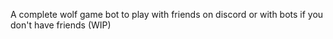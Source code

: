 A complete wolf game bot to play with friends on discord or with bots if you don't have friends (WIP)
